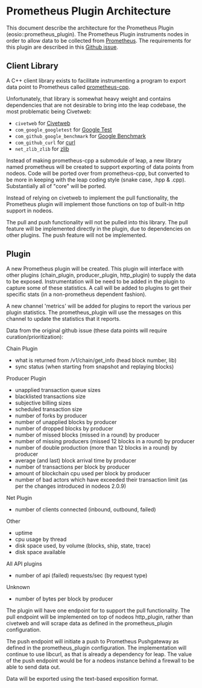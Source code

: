# Prometheus Plugin Architecture

This document describe the architecture for the Prometheus Plugin (eosio::prometheus_plugin).  The Prometheus Plugin instruments nodes in order to allow
data to be collected from [Prometheus](https://prometheus.io/).  The requirements for this plugin are described in this [Github issue](https://github.com/eosnetworkfoundation/mandel/issues/67).

## Client Library

A C++ client library exists to facilitate instrumenting a program to export data point to Prometheus called [prometheus-cpp](https://github.com/jupp0r/prometheus-cpp).

Unfortunately, that library is somewhat heavy weight and contains dependencies that are not desirable to bring into the leap codebase, the most problematic being Civetweb:


* `civetweb` for [Civetweb](https://github.com/civetweb/civetweb)
* `com_google_googletest` for [Google Test](https://github.com/google/googletest)
* `com_github_google_benchmark` for [Google Benchmark](https://github.com/google/benchmark)
* `com_github_curl` for [curl](https://curl.haxx.se/)
* `net_zlib_zlib` for [zlib](http://www.zlib.net/)

Instead of making prometheus-cpp a submodule of leap, a new library named prometheus will be created to support exporting of data points from nodeos.
Code will be ported over from prometheus-cpp, but converted to be more in keeping with the leap coding style (snake case, .hpp & .cpp).  Substantially all of "core" will be ported. 

Instead of relying on civetweb to implement the pull functionality, the Prometheus plugin will implement those functions on top of built-in http
support in nodeos.  

The pull and push functionality will not be pulled into this library. The pull feature will be implemented directly in the plugin, due to dependencies on other plugins.  The push feature will not be implemented. 

## Plugin

A new Prometheus plugin will be created.  This plugin will interface with other plugins (chain_plugin, producer_plugin, http_plugin) to supply the data to be exposed.  Instrumentation will be need to be added in the plugin to capture some of these statistics. 
A call will be added to plugins to get their specific stats (in a non-prometheus dependent fashion).

A new channel 'metrics' will be added for plugins to report the various per plugin statistics.  The prometheus_plugin will use the messages on this channel to update the statistics that it reports.

Data from the original github issue (these data points will require curation/prioritization):

Chain Plugin
* what is returned from /v1/chain/get_info (head block number, lib)
* sync status (when starting from snapshot and replaying blocks)

Producer Plugin
* unapplied transaction queue sizes
* blacklisted transactions size
* subjective billing sizes
* scheduled transaction size
* number of forks by producer
* number of unapplied blocks by producer
* number of dropped blocks by producer
* number of missed blocks (missed in a round) by producer
* number of missing producers (missed 12 blocks in a round) by producer
* number of double production (more than 12 blocks in a round) by producer
* average (and last) block arrival time by producer
* number of transactions per block by producer
* amount of blockchain cpu used per block by producer
* number of bad actors which have exceeded their transaction limit (as per the changes introduced in nodeos 2.0.9)

Net Plugin
* number of clients connected (inbound, outbound, failed)

Other
* uptime
* cpu usage by thread
* disk space used, by volume (blocks, ship, state, trace)
* disk space available

All API plugins
* number of api (failed) requests/sec (by request type)
 
Unknown
* number of bytes per block by producer

The plugin will have one endpoint for to support the pull functionality. The pull endpoint will be implemented on top of nodeos http_plugin, rather than civetweb and will scrape data as defined in the prometheus_plugin configuration.

The push endpoint will initiate a push to Prometheus Pushgateway as defined in the prometheus_plugin configuration.  The implementation will continue to use libcurl, as that is already a dependency for leap. 
The value of the push endpoint would be for a nodeos instance behind a firewall to be able to send data out. 

Data will be exported using the text-based exposition format.
